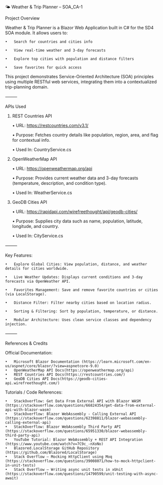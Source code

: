 🌤️ Weather & Trip Planner – SOA_CA-1

Project Overview

Weather & Trip Planner is a Blazor Web Application built in C# for the SD4 SOA module.
It allows users to:

	•	Search for countries and cities info
    
	•	View real-time weather and 3-day forecasts
    
	•	Explore top cities with population and distance filters
    
	•	Save favorites for quick access

This project demonstrates Service-Oriented Architecture (SOA) principles using multiple RESTful web services, integrating them into a contextualized trip-planning domain.

⸻

APIs Used

1. REST Countries API
   
	•	URL: https://restcountries.com/v3.1/

	•	Purpose: Fetches country details like population, region, area, and flag for contextual info.

	•	Used In: CountryService.cs

3. OpenWeatherMap API
   
	•	URL: https://openweathermap.org/api

	•	Purpose: Provides current weather data and 3-day forecasts (temperature, description, and condition type).

	•	Used In: WeatherService.cs

5. GeoDB Cities API
   
	•	URL: https://rapidapi.com/wirefreethought/api/geodb-cities/

	•	Purpose: Supplies city data such as name, population, latitude, longitude, and country.

	•	Used In: CityService.cs

⸻

Key Features:

	•	Explore Global Cities: View population, distance, and weather details for cities worldwide.
    
	•	Live Weather Updates: Displays current conditions and 3-day forecasts via OpenWeather API.
    
	•	Favorites Management: Save and remove favorite countries or cities (via LocalStorage).
    
	•	Distance Filter: Filter nearby cities based on location radius.
    
	•	Sorting & Filtering: Sort by population, temperature, or distance.
    
	•	Modular Architecture: Uses clean service classes and dependency injection.

⸻

References & Credits

Official Documentation:

	•	Microsoft Blazor Documentation (https://learn.microsoft.com/en-us/aspnet/core/blazor/?view=aspnetcore-9.0)
	•	OpenWeatherMap API Docs(https://openweathermap.org/api)
	•	REST Countries API Docs(https://restcountries.com/)
	•	GeoDB Cities API Docs(https://geodb-cities-api.wirefreethought.com/)

Tutorials / Code References:

	•	StackOverflow: Get Data From External API with Blazor WASM (https://stackoverflow.com/questions/66824354/get-data-from-external-api-with-blazor-wasm)
	•	StackOverflow: Blazor WebAssembly - Calling External API (https://stackoverflow.com/questions/62398811/blazor-webassembly-calling-external-api)
	•	StackOverflow: Blazor WebAssembly Third Party API (https://stackoverflow.com/questions/65951330/blazor-webassembly-third-party-api)
    •	YouTube Tutorial: Blazor WebAssembly + REST API Integration (https://www.youtube.com/watch?v=7C9c_-nXoNo)
	•	Blazored.LocalStorage GitHub Repository (https://github.com/Blazored/LocalStorage)
	•   Stack Overflow – Mocking HttpClient using Moq (https://stackoverflow.com/questions/39008071/how-to-mock-httpclient-in-unit-tests)
	•	Stack Overflow – Writing async unit tests in xUnit (https://stackoverflow.com/questions/14790599/unit-testing-with-async-await)

